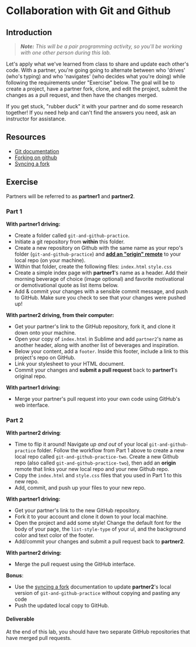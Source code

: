 # Collaboration with Git and Github

## Introduction

> ***Note:*** _This will be a pair programming activity, so you'll be working with one other person during this lab._

Let's apply what we've learned from class to share and update each other's code.  With a partner, you're going going to alternate between who 'drives' (who's typing) and who 'navigates' (who decides what you're doing) while following the requirements under "Exercise" below. The goal will be to create a project, have a partner fork, clone, and edit the project, submit the changes as a pull request, and then have the changes merged.

If you get stuck, "rubber duck" it with your partner and do some research together! If you need help and can't find the answers you need, ask an instructor for assistance.

## Resources

- [Git documentation](https://git-scm.com/documentation)
- [Forking on github](https://help.github.com/articles/fork-a-repo/)
- [Syncing a fork](https://help.github.com/articles/syncing-a-fork/)

## Exercise

Partners will be referred to as **partner1** and **partner2**.

### Part 1

**With partner1 driving:**

- Create a folder called `git-and-github-practice`.
- Initiate a git repository from **within** this folder.
- Create a new repository on Github with the same name as your repo's folder (`git-and-github-practice`) and [**add an "origin" remote**](https://help.github.com/articles/configuring-a-remote-for-a-fork/) to your local repo (on your machine).
- Within that folder, create the following files: `index.html` `style.css`
- Create a simple index page with **partner1**'s name as a header. Add their morning beverage of choice (image optional) and favorite motivational or demotivational quote as list items below.
- Add & commit your changes with a sensible commit message, and push to GitHub. Make sure you check to see that your changes were pushed up!


**With partner2 driving, from their computer:**

- Get your partner's link to the GitHub repository, fork it, and clone it down onto your machine.
- Open your copy of `index.html` in Sublime and add `partner2`'s name as another header, along with another list of beverages and inspiration.
- Below your content, add a `footer`. Inside this footer, include a link to this project's repo on GitHub.
- Link your stylesheet to your HTML document.
- Commit your changes and **submit a pull request** back to **partner1**'s original repo.

**With partner1 driving:**

- Merge your partner's pull request into your own code using GitHub's web interface.

### Part 2

**With partner2 driving**:

- Time to flip it around! Navigate *up and out* of your local `git-and-github-practice` folder. Follow the workflow from Part 1 above to create a new local repo called `git-and-github-practice-two`. Create a new Github repo (also called `git-and-github-practice-two`), then add an **origin** remote that links your new local repo and your new Github repo.
- Copy the `index.html` and `style.css` files that you used in Part 1 to this new repo.
- Add, commit, and push up your files to your new repo.

**With partner1 driving:**

- Get your partner's link to the new GitHub repository.
- Fork it to your account and clone it down to your local machine.
- Open the project and add some style! Change the default font for the body of your page, the `list-style-type` of your ul, and the background color and text color of the footer.
- Add/commit your changes and submit a pull request back to **partner2**.


**With partner2 driving:**

- Merge the pull request using the GitHub interface.

**Bonus**:

- Use the [syncing a fork](https://help.github.com/articles/syncing-a-fork/) documentation to update **partner2**'s local version of `git-and-github-practice` without copying and pasting any code
- Push the updated local copy to GitHub.

#### Deliverable

At the end of this lab, you should have two separate GitHub repositories that have merged pull requests.
